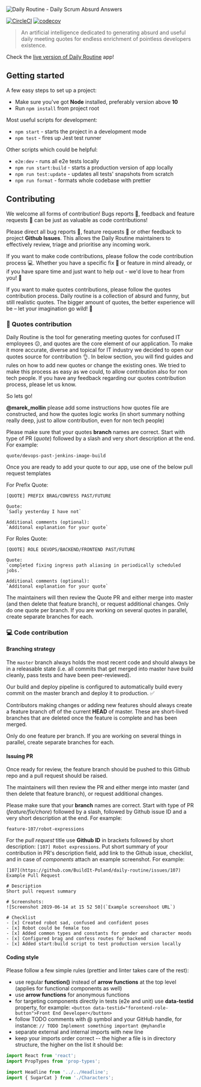 ![Daily Routine - Daily Scrum Absurd Answers](https://user-images.githubusercontent.com/20565536/59495052-d1ed4980-8e8e-11e9-9dc9-e8fe0d037469.png)

[![CircleCI](https://circleci.com/gh/BuildIt-Poland/daily-routine/tree/master.svg?style=svg)](https://circleci.com/gh/BuildIt-Poland/daily-routine/tree/master)
[![codecov](https://codecov.io/gh/BuildIt-Poland/daily-routine/branch/master/graph/badge.svg)](https://codecov.io/gh/BuildIt-Poland/daily-routine)

> An artificial intelligence dedicated to generating absurd and useful daily meeting quotes for endless enrichment of pointless developers existence.

Check the [live version of Daily Routine](https://dailyroutine.buildit.digital/) app!

## Getting started

A few easy steps to set up a project:

* Make sure you've got **Node** installed, preferably version above **10**
* Run `npm install` from project root

Most useful scripts for development:

* `npm start` - starts the project in a development mode
* `npm test` - fires up Jest test runner

Other scripts which could be helpful:

* `e2e:dev` - runs all e2e tests locally
* `npm run start:build` -  starts a production version of app locally
* `npm run test:update` - updates all tests' snapshots from scratch
* `npm run format` - formats whole codebase with prettier

## Contributing

We welcome all forms of contribution! Bugs reports :bug:, feedback and feature requests :pray: can be just as valuable as code contributions!

Please direct all bug reports :bug:, feature requests :pray: or other feedback to project **Github Issues**. This allows the Daily Routine maintainers to effectively review, triage and prioritise any incoming work.

If you want to make code contributions, please follow the code contribution process :computer:. Whether you have a specific fix :wrench: or feature in mind already, or if you have spare time and just want to help out - we'd love to hear from you! :muscle:

If you want to make quotes contributions, please follow the quotes contribution process. Daily routine is a collection of absurd and funny, but still realistic quotes. The bigger amount of quotes, the better experience will be – let your imagination go wild! :dizzy:


### :loudspeaker: Quotes contribution

Daily Routine is the tool for generating meeting quotes for confused IT employees :confused:, and quotes are the core element of our application. To make it more accurate, diverse and topical for IT industry we decided to open our quotes source for contribution :ok_hand:. In below section, you will find guides and rules on how to add new quotes or change the existing ones. We tried to make this process as easy as we could, to allow contribution also for non tech people. If you have any feedback regarding our quotes contribution process, please let us know.

So lets go!

**@marek_mollin** please add some instructions how quotes file are constructed, and how the quotes logic works (in short summary nothing really deep, just to allow contribution, even for non tech people)

Please make sure that your quotes **branch** names are correct. Start with type of PR (*quote*) followed by a slash and very short description at the end. For example:

```text
quote/devops-past-jenkins-image-build
```

Once you are ready to add your quote to our app, use one of the below pull request templates

For Prefix Quote:

```text
[QUOTE] PREFIX BRAG/CONFESS PAST/FUTURE

Quote:
`Sadly yesterday I have not`

Additional comments (optional):
`Additonal explanation for your quote`
```

For Roles Quote:

```text
[QUOTE] ROLE DEVOPS/BACKEND/FRONTEND PAST/FUTURE

Quote:
`completed fixing ingress path aliasing in periodically scheduled jobs.`

Additional comments (optional):
`Additonal explanation for your quote`
```

The maintainers will then review the Quote PR and either merge into master (and then delete that feature branch), or request additional changes. Only do one quote per branch. If you are working on several quotes in parallel, create separate branches for each.

### :computer: Code contribution

#### Branching strategy

The `master` branch always holds the most recent code and should always be in a releasable state (i.e. all commits that get merged into master have build cleanly, pass tests and have been peer-reviewed).

Our build and deploy pipeline is configured to automatically build every commit on the master branch and deploy it to production. :white_check_mark:

Contributors making changes or adding new features should always create a feature branch off of the current **HEAD** of master. These are short-lived branches that are deleted once the feature is complete and has been merged.

Only do one feature per branch. If you are working on several things in parallel, create separate branches for each.

#### Issuing PR

Once ready for review, the feature branch should be pushed to this Github repo and a pull request should be raised.

The maintainers will then review the PR and either merge into master (and then delete that feature branch), or request additional changes.

Please make sure that your **branch** names are correct. Start with type of PR (*feature/fix/chore*) followed by a slash, followed by Github issue ID and a very short description at the end. For example:

```text
feature-107/robot-expressions
```

For the *pull request* title use **Github ID** in brackets followed by short description: `[107] Robot expressions`. Put short summary of your contribution in PR's description field, add link to the Github issue, checklist, and in case of *components* attach an example screenshot. For example:

```
[107](https://github.com/BuildIt-Poland/daily-routine/issues/107) Example Pull Request

# Description
Short pull request summary

# Screenshots:
![Screenshot 2019-06-14 at 15 52 50](`Example screenshoot URL`)

# Checklist
- [x] Created robot sad, confused and confident poses
- [x] Robot could be female too
- [x] Added common types and constants for gender and character moods
- [x] Configured brag and confess routes for backend
- [x] Added start:build script to test production version locally
```

#### Coding style

Please follow a few simple rules (prettier and linter takes care of the rest):

* use regular **function()** instead of **arrow functions** at the top level (applies for functional components as well)
* use **arrow functions** for anonymous functions
* for targeting components directly in tests (e2e and unit) use **data-testid** property, for example: `<button data-testid="forontend-role-button">Front End Developer</button>`
* follow TODO comments with @ symbol and your GitHub handle, for instance: `// TODO Implement something important @myhandle`
* separate external and internal imports with new line
* keep your imports order correct -- the higher a file is in directory structure, the higher on the list it should be:

```js
import React from 'react';
import PropTypes from 'prop-types';

import Headline from '../../Headline';
import { SugarCat } from './Characters';
```
